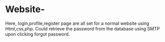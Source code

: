 # Website-
Here, login,profile,register page are all set for a normal website using Html,css,php.
Could retrieve the password from the database using SMTP upon clicking forgot password.
